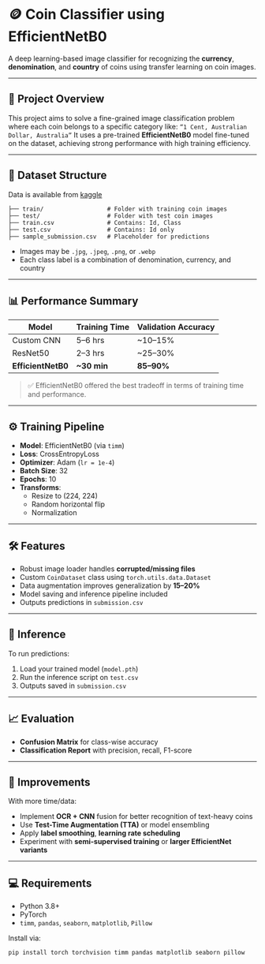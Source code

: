 # 🪙 Coin Classifier using EfficientNetB0

A deep learning-based image classifier for recognizing the **currency**, **denomination**, and **country** of coins using transfer learning on coin images.

---

## 🧠 Project Overview

This project aims to solve a fine-grained image classification problem where each coin belongs to a specific category like:
```“1 Cent, Australian Dollar, Australia”```
It uses a pre-trained **EfficientNetB0** model fine-tuned on the dataset, achieving strong performance with high training efficiency.

---

## 📂 Dataset Structure
Data is available from [kaggle](https://www.kaggle.com/competitions/dl4cv-coin-classification/data)
```
├── train/                  # Folder with training coin images
├── test/                   # Folder with test coin images
├── train.csv               # Contains: Id, Class
├── test.csv                # Contains: Id only
├── sample_submission.csv   # Placeholder for predictions
```
- Images may be `.jpg`, `.jpeg`, `.png`, or `.webp`
- Each class label is a combination of denomination, currency, and country

---

## 📊 Performance Summary

| Model         | Training Time | Validation Accuracy |
|---------------|---------------|---------------------|
| Custom CNN    | 5–6 hrs       | ~10–15%             |
| ResNet50      | 2–3 hrs       | ~25–30%             |
| **EfficientNetB0** | **~30 min**     | **85–90%**           |

> ✅ EfficientNetB0 offered the best tradeoff in terms of training time and performance.

---

## ⚙️ Training Pipeline

- **Model**: EfficientNetB0 (via `timm`)
- **Loss**: CrossEntropyLoss
- **Optimizer**: Adam (`lr = 1e-4`)
- **Batch Size**: 32
- **Epochs**: 10
- **Transforms**:
  - Resize to (224, 224)
  - Random horizontal flip
  - Normalization

---

## 🛠️ Features

- Robust image loader handles **corrupted/missing files**
- Custom `CoinDataset` class using `torch.utils.data.Dataset`
- Data augmentation improves generalization by **15–20%**
- Model saving and inference pipeline included
- Outputs predictions in `submission.csv`

---

## 🔁 Inference

To run predictions:
1. Load your trained model (`model.pth`)
2. Run the inference script on `test.csv`
3. Outputs saved in `submission.csv`

---

## 📈 Evaluation

- **Confusion Matrix** for class-wise accuracy
- **Classification Report** with precision, recall, F1-score

---

## 🧪 Improvements

With more time/data:
- Implement **OCR + CNN** fusion for better recognition of text-heavy coins
- Use **Test-Time Augmentation (TTA)** or model ensembling
- Apply **label smoothing**, **learning rate scheduling**
- Experiment with **semi-supervised training** or **larger EfficientNet variants**

---

## 💻 Requirements

- Python 3.8+
- PyTorch
- `timm`, `pandas`, `seaborn`, `matplotlib`, `Pillow`

Install via:

```bash
pip install torch torchvision timm pandas matplotlib seaborn pillow
```
